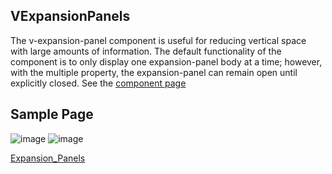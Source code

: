 ## VExpansionPanels

The v-expansion-panel component is useful for reducing vertical space with large amounts of information. The default functionality of the component is to only display one expansion-panel body at a time; however, with the multiple property, the expansion-panel can remain open until explicitly closed. See the [component page](https://vuetifyjs.com/en/components/expansion-panels/)
## Sample Page
![image](https://cdn.softtech.com.tr/ngsp-quick/nemo/dev/mdImages/VExpansionPanels/VExpansionPanels.png)
![image](https://cdn.softtech.com.tr/ngsp-quick/nemo/dev/mdImages/VExpansionPanels/VExpansionPanels.png)

<a href="" onclick="this.href='?q=qjsons/Expansion_Panels.qjson'; this.target=(window.location !== window.parent.location) ? '' : '_blank';"  target=''>Expansion_Panels</a>
